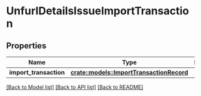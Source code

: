 # UnfurlDetailsIssueImportTransaction

## Properties

Name | Type | Description | Notes
------------ | ------------- | ------------- | -------------
**import_transaction** | [**crate::models::ImportTransactionRecord**](ImportTransactionRecord.md) |  | 

[[Back to Model list]](../README.md#documentation-for-models) [[Back to API list]](../README.md#documentation-for-api-endpoints) [[Back to README]](../README.md)


